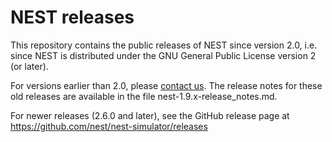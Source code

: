 # NEST releases

This repository contains the public releases of NEST since version
2.0, i.e. since NEST is distributed under the GNU General Public
License version 2 (or later).

For versions earlier than 2.0, please [contact
us](http://nest-simulator.org/impressum). The release notes for these
old releases are available in the file nest-1.9.x-release_notes.md.

For newer releases (2.6.0 and later), see the GitHub release page at
https://github.com/nest/nest-simulator/releases
